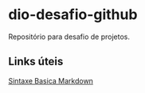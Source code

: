 # dio-desafio-github
Repositório para desafio de projetos.

## Links úteis
[Sintaxe Basica Markdown](https://www.markdownguide.org/basic-syntax/)
